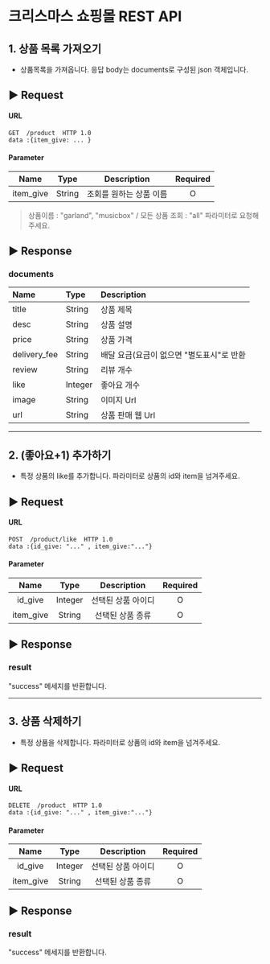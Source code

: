 # 크리스마스 쇼핑몰 REST API

## 1. 상품 목록 가져오기
- 상품목록을 가져옵니다. 응답 body는 documents로 구성된 json 객체입니다.
## ▶ Request

#### URL

```
GET  /product  HTTP 1.0
data :{item_give: ... }

```

#### Parameter

| Name | Type |  Description  | Required |
| :----: | :----: |:-------------:| :--------: |
|  item_give  | String  | 조회를 원하는 상품 이름 |    O     |
> 상품이름 : "garland", "musicbox" / 
> 모든 상품 조회 : "all" 파라미터로 요청해주세요. 

## ▶ Response
### documents

|     Name     |  Type  | Description              |
|:------------|:------|:-------------------------|
|    title     | String | 상품 제목                    |
|     desc     | String | 상품 설명                    |
|    price     | String | 상품 가격                    |
| delivery_fee | String | 배달 요금(요금이 없으면 "별도표시"로 반환 |
|    review    | String | 리뷰 개수                    |
|     like     | Integer | 좋아요 개수                   |
|    image     | String | 이미지 Url                  |
|     url      | String | 상품 판매 웹 Url              |

---

## 2. (좋아요+1) 추가하기
- 특정 상품의 like를 추가합니다. 파라미터로 상품의 id와 item을 넘겨주세요.
## ▶ Request

#### URL

```
POST  /product/like  HTTP 1.0
data :{id_give: "..." , item_give:"..."}
```

#### Parameter

| Name |  Type   | Description | Required |
|:----:|:-------:|:-----------:|:--------:|
|  id_give  | Integer | 선택된 상품 아이디  |    O     |
|  item_give  | String  |  선택된 상품 종류  |    O     |

## ▶ Response
### result
"success" 메세지를 반환합니다.

---

## 3. 상품 삭제하기
- 특정 상품을 삭제합니다. 파라미터로 상품의 id와 item을 넘겨주세요.
## ▶ Request

#### URL

```
DELETE  /product  HTTP 1.0
data :{id_give: "..." , item_give:"..."}
```

#### Parameter

| Name | Type | Description | Required |
|:----:|:----:|:-----------:|:--------:|
|  id_give  |   Integer   | 선택된 상품 아이디 |    O     |
|  item_give  | String  |  선택된 상품 종류  |    O     |

## ▶ Response
### result
"success" 메세지를 반환합니다.

